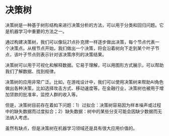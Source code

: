 # 决策树

决策树是一种基于树形结构来进行决策分析的方法，可以用于分类和回归问题。它是机器学习中重要的方法之一。

通过构建决策树，我们可以像玩21点扑克牌一样逐步做出决策，每个节点代表一个决策点。从根节点开始，我们做出一个决策，将会沿着树向下走到某个叶子节点，该叶子节点则表示针对该决策序列的决策结果。

决策树可以用于可视化和解释数据。它易于理解，可以用图形方式展示，可以帮助我们了解数据、找到规律。

决策树的应用非常广泛。比如，在游戏设计中，我们可以使用决策树来帮助AI角色做出各种决策，比如选择攻击方式、移动速度等。在金融行业，决策树也被用于增加贷款的批准率，监控人群的收入等。

但是，决策树目前存在着如下问题：1）过拟合：决策树容易因为样本噪声或过程中的缺失数据而过度拟合；2）缺失数据：树中的某些分支可能会因缺少数据而无法纳入考虑。  

虽然有缺点，但是决策树在机器学习领域还是具有很大应用价值的。